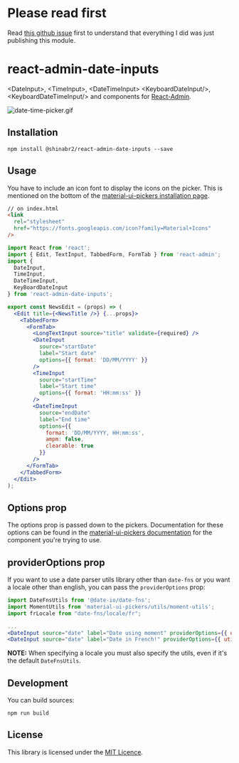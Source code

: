 # Please read first

Read [this github issue](https://github.com/vascofg/react-admin-date-inputs/issues/42) first to understand that everything I did was just publishing this module.

# react-admin-date-inputs

\<DateInput>, \<TimeInput>, \<DateTimeInput> \<KeyboardDateInput/>, \<KeyboardDateTimeInput/> and <KeyboardTimeInput/> components for [React-Admin](https://github.com/marmelab/react-admin).

![date-time-picker.gif](date-time-picker.gif)

## Installation

```
npm install @shinabr2/react-admin-date-inputs --save
```

## Usage

You have to include an icon font to display the icons on the picker. This is mentioned on the bottom of the [material-ui-pickers installation page](https://material-ui-pickers.firebaseapp.com/installation).

```html
// on index.html
<link
  rel="stylesheet"
  href="https://fonts.googleapis.com/icon?family=Material+Icons"
/>
```

```jsx
import React from 'react';
import { Edit, TextInput, TabbedForm, FormTab } from 'react-admin';
import {
  DateInput,
  TimeInput,
  DateTimeInput,
  KeyBoardDateInput
} from 'react-admin-date-inputs';

export const NewsEdit = (props) => (
  <Edit title={<NewsTitle />} {...props}>
    <TabbedForm>
      <FormTab>
        <LongTextInput source="title" validate={required} />
        <DateInput
          source="startDate"
          label="Start date"
          options={{ format: 'DD/MM/YYYY' }}
        />
        <TimeInput
          source="startTime"
          label="Start time"
          options={{ format: 'HH:mm:ss' }}
        />
        <DateTimeInput
          source="endDate"
          label="End time"
          options={{
            format: 'DD/MM/YYYY, HH:mm:ss',
            ampm: false,
            clearable: true
          }}
        />
      </FormTab>
    </TabbedForm>
  </Edit>
);
```

## Options prop

The options prop is passed down to the pickers. Documentation for these options can be found in the [material-ui-pickers documentation](https://material-ui-pickers.firebaseapp.com/demo/datepicker) for the component you're trying to use.

## providerOptions prop

If you want to use a date parser utils library other than `date-fns` or you want a locale other than english, you can pass the `providerOptions` prop:

```jsx
import DateFnsUtils from '@date-io/date-fns';
import MomentUtils from 'material-ui-pickers/utils/moment-utils';
import frLocale from "date-fns/locale/fr";

...
<DateInput source="date" label="Date using moment" providerOptions={{ utils: MomentUtils }} />
<DateInput source="date" label="Date in French!" providerOptions={{ utils: DateFnsUtils, locale: frLocale }} />
```

**NOTE:** When specifying a locale you must also specify the utils, even if it's the default `DateFnsUtils`.

## Development

You can build sources:

```
npm run build
```

## License

This library is licensed under the [MIT Licence](https://github.com/vascofg/react-admin-date-inputs/blob/master/LICENSE).
